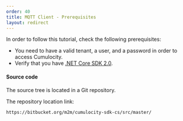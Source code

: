 ```yaml
---
order: 40
title: MQTT Client - Prerequisites 
layout: redirect
---
```


In order to follow this tutorial, check the following prerequisites:

* You need to have a valid tenant, a user, and a password in order to access Cumulocity.
* Verify that you have [.NET Core SDK 2.0](https://www.microsoft.com/net/download/windows).

#### Source code

The source tree is located in a Git repository. 

The repository location link:
 
~~~
https://bitbucket.org/m2m/cumulocity-sdk-cs/src/master/
~~~